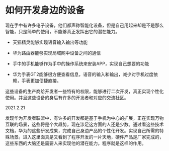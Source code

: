# 如何开发身边的设备

现在手中有许多电子设备，他们都声称智能化设备，但是自己用起来却是不是那么智能，只是简单的使用，不能够真正发挥出它的潜在能力。

- 天猫精灵能够实现语音输入输出等功能

- 华为路由器能够实现局域网中设备之间的通信

- 手中的手机能够作为手中的操作系统来安装APP，实现自己想要的功能

- 华为手表GT2能够很方便查看信息，语音的输入和输出，减少对手机过度依赖，手表更加便捷直接。

这些设备的生产商给开发者一些特有的权限，能够进行二次开发，真正实现个性化使用。并且这些设备的身后有许多的开发者和对应的交流社区。



2021.2.21

发现华为开发者联盟中，有许多的开发都是基于手机为中心的扩展，正在实现万物互联的场景，这些将是个大趋势，现在涉足这方面的人还是少数。通过看这些技术文档，华为的这些研发成果，完成自己身边产品的个性化开发。实现自己所需的特殊场景。进入这里面真是又看到了程序开发的一片天地，硬件产品是厂家完成的，这些东西的大脑还是需要人来实现他的潜在能力。程序就是这样的作用。

